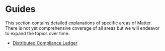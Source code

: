 # Guides

This section contains detailed explanations of specific areas of Matter. There is not yet comprehensive coverage of all areas but we will endeavor to expand the topics over time.

- [Distributed Compliance Ledger](./dcl.md)
